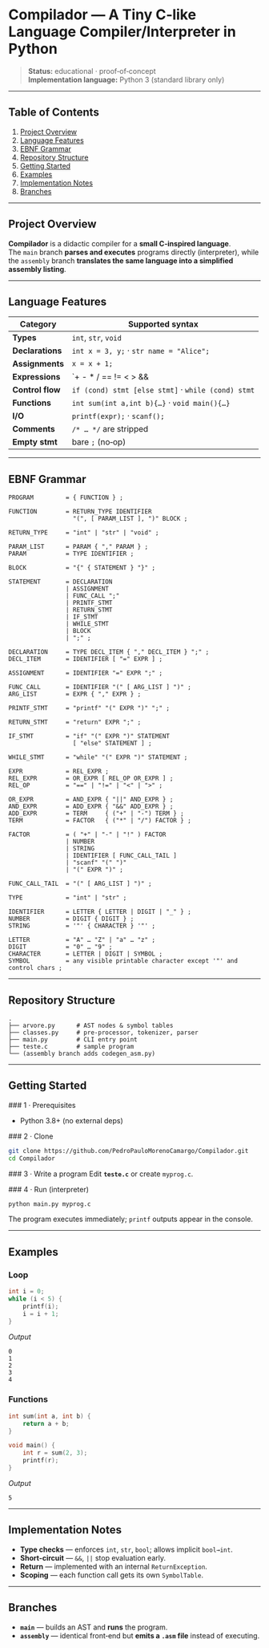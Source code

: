 # Compilador — A Tiny C‑like Language Compiler/Interpreter in Python

> **Status:** educational · proof‑of‑concept  
> **Implementation language:** Python 3 (standard library only)

---

## Table of Contents
1. [Project Overview](#project-overview)  
2. [Language Features](#language-features)  
3. [EBNF Grammar](#ebnf-grammar)  
4. [Repository Structure](#repository-structure)  
5. [Getting Started](#getting-started)  
6. [Examples](#examples)  
7. [Implementation Notes](#implementation-notes)  
8. [Branches](#branches)  

---

## Project Overview
**Compilador** is a didactic compiler for a **small C‑inspired language**.  
The `main` branch **parses and executes** programs directly (interpreter), while the
`assembly` branch **translates the same language into a simplified assembly listing**.

---

## Language Features
| Category        | Supported syntax |
|-----------------|------------------|
| **Types**       | `int`, `str`, `void` |
| **Declarations**| `int x = 3, y;` · `str name = "Alice";` |
| **Assignments** | `x = x + 1;` |
| **Expressions** | `+ - * / == != < > && || !` (with precedence) |
| **Control flow**| `if (cond) stmt [else stmt]` · `while (cond) stmt` |
| **Functions**   | `int sum(int a,int b){…}` · `void main(){…}` |
| **I/O**         | `printf(expr);` · `scanf();` |
| **Comments**    | `/* … */` are stripped |
| **Empty stmt**  | bare `;` (no‑op) |

---

## EBNF Grammar
```ebnf
PROGRAM         = { FUNCTION } ;

FUNCTION        = RETURN_TYPE IDENTIFIER
                  "(", [ PARAM_LIST ], ")" BLOCK ;

RETURN_TYPE     = "int" | "str" | "void" ;

PARAM_LIST      = PARAM { "," PARAM } ;
PARAM           = TYPE IDENTIFIER ;

BLOCK           = "{" { STATEMENT } "}" ;

STATEMENT       = DECLARATION
                | ASSIGNMENT
                | FUNC_CALL ";"
                | PRINTF_STMT
                | RETURN_STMT
                | IF_STMT
                | WHILE_STMT
                | BLOCK
                | ";" ;

DECLARATION     = TYPE DECL_ITEM { "," DECL_ITEM } ";" ;
DECL_ITEM       = IDENTIFIER [ "=" EXPR ] ;

ASSIGNMENT      = IDENTIFIER "=" EXPR ";" ;

FUNC_CALL       = IDENTIFIER "(" [ ARG_LIST ] ")" ;
ARG_LIST        = EXPR { "," EXPR } ;

PRINTF_STMT     = "printf" "(" EXPR ")" ";" ;

RETURN_STMT     = "return" EXPR ";" ;

IF_STMT         = "if" "(" EXPR ")" STATEMENT
                  [ "else" STATEMENT ] ;

WHILE_STMT      = "while" "(" EXPR ")" STATEMENT ;

EXPR            = REL_EXPR ;
REL_EXPR        = OR_EXPR [ REL_OP OR_EXPR ] ;
REL_OP          = "==" | "!=" | "<" | ">" ;

OR_EXPR         = AND_EXPR { "||" AND_EXPR } ;
AND_EXPR        = ADD_EXPR { "&&" ADD_EXPR } ;
ADD_EXPR        = TERM     { ("+" | "-") TERM } ;
TERM            = FACTOR   { ("*" | "/") FACTOR } ;

FACTOR          = ( "+" | "-" | "!" ) FACTOR
                | NUMBER
                | STRING
                | IDENTIFIER [ FUNC_CALL_TAIL ]
                | "scanf" "(" ")"
                | "(" EXPR ")" ;

FUNC_CALL_TAIL  = "(" [ ARG_LIST ] ")" ;

TYPE            = "int" | "str" ;

IDENTIFIER      = LETTER { LETTER | DIGIT | "_" } ;
NUMBER          = DIGIT { DIGIT } ;
STRING          = '"' { CHARACTER } '"' ;

LETTER          = "A" … "Z" | "a" … "z" ;
DIGIT           = "0" … "9" ;
CHARACTER       = LETTER | DIGIT | SYMBOL ;
SYMBOL          = any visible printable character except '"' and control chars ;

```

---

## Repository Structure
```
.
├── arvore.py      # AST nodes & symbol tables
├── classes.py     # pre‑processor, tokenizer, parser
├── main.py        # CLI entry point
├── teste.c        # sample program
└── (assembly branch adds codegen_asm.py)
```

---

## Getting Started
### 1 · Prerequisites
* Python 3.8+ (no external deps)

### 2 · Clone
```bash
git clone https://github.com/PedroPauloMorenoCamargo/Compilador.git
cd Compilador
```

### 3 · Write a program
Edit **`teste.c`** or create `myprog.c`.

### 4 · Run (interpreter)
```bash
python main.py myprog.c
```
The program executes immediately; `printf` outputs appear in the console.

---

## Examples
### Loop
```c
int i = 0;
while (i < 5) {
    printf(i);
    i = i + 1;
}
```
_Output_
```
0
1
2
3
4
```

### Functions
```c
int sum(int a, int b) {
    return a + b;
}

void main() {
    int r = sum(2, 3);
    printf(r);
}
```
_Output_
```
5
```

---

## Implementation Notes
* **Type checks** — enforces `int`, `str`, `bool`; allows implicit `bool→int`.
* **Short‑circuit** — `&&`, `||` stop evaluation early.
* **Return** — implemented with an internal `ReturnException`.
* **Scoping** — each function call gets its own `SymbolTable`.

---

## Branches
* **`main`** — builds an AST and **runs** the program.  
* **`assembly`** — identical front‑end but **emits a `.asm` file** instead of executing.
